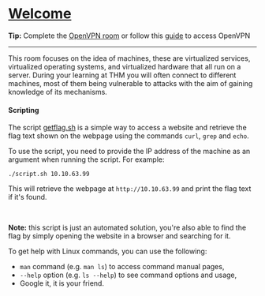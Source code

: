 # [Welcome](https://tryhackme.com/room/welcome)

**Tip:** Complete the [OpenVPN room](https://tryhackme.com/room/openvpn) or follow this [guide](https://tryhackme.com/access?t=vpn) to access OpenVPN

---

This room focuses on the idea of machines, these are virtualized services, virtualized operating systems, and virtualized hardware that all run on a server.
During your learning at THM you will often connect to different machines, most of them being vulnerable to attacks with the aim of gaining knowledge of its mechanisms.

#### Scripting

The script [getflag.sh](getflag.sh) is a simple way to access a website and retrieve the flag text shown on the webpage using the commands `curl`, `grep` and `echo`.

To use the script, you need to provide the IP address of the machine as an argument when running the script. For example:

`./script.sh 10.10.63.99`

This will retrieve the webpage at `http://10.10.63.99` and print the flag text if it's found.

<br>

**Note:** this script is just an automated solution, you're also able to find the flag by simply opening the website in a browser and searching for it.

To get help with Linux commands, you can use the following:

- `man` command (e.g. `man ls`) to access command manual pages,
- `--help` option (e.g. `ls --help`) to see command options and usage,
- Google it, it is your friend.
